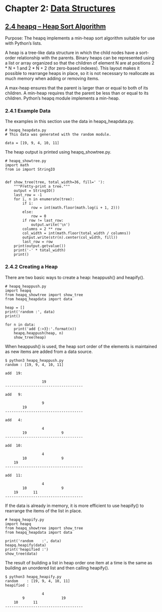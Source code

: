 # Chapter 2: [Data Structures](https://pymotw.com/3/data_structures.html)

## [2.4 heapq – Heap Sort Algorithm](https://pymotw.com/3/heapq/index.html)

Purpose:	The heapq implements a min-heap sort algorithm suitable for use with Python’s lists.

A heap is a tree-like data structure in which the child nodes have a sort-order relationship with the parents. Binary heaps can be represented using a list or array organized so that the children of element N are at positions 2 * N + 1 and 2 * N + 2 (for zero-based indexes). This layout makes it possible to rearrange heaps in place, so it is not necessary to reallocate as much memory when adding or removing items.

A max-heap ensures that the parent is larger than or equal to both of its children. A min-heap requires that the parent be less than or equal to its children. Python’s heapq module implements a min-heap.

### 2.4.1 Example Data

The examples in this section use the data in heapq_heapdata.py.

```
# heapq_heapdata.py
# This data was generated with the random module.

data = [19, 9, 4, 10, 11]
```

The heap output is printed using heapq_showtree.py.

```
# heapq_showtree.py
import math
from io import StringIO


def show_tree(tree, total_width=36, fill=' '):
    """Pretty-print a tree."""
    output = StringIO()
    last_row = -1
    for i, n in enumerate(tree):
        if i:
            row = int(math.floor(math.log(i + 1, 2)))
        else:
            row = 0
        if row != last_row:
            output.write('\n')
        columns = 2 ** row
        col_width = int(math.floor(total_width / columns))
        output.write(str(n).center(col_width, fill))
        last_row = row
    print(output.getvalue())
    print('-' * total_width)
    print()
```

### 2.4.2 Creating a Heap

There are two basic ways to create a heap: heappush() and heapify().

```
# heapq_heappush.py
import heapq
from heapq_showtree import show_tree
from heapq_heapdata import data

heap = []
print('random :', data)
print()

for n in data:
    print('add {:>3}:'.format(n))
    heapq.heappush(heap, n)
    show_tree(heap)
```

When heappush() is used, the heap sort order of the elements is maintained as new items are added from a data source.

```
$ python3 heapq_heappush.py
random : [19, 9, 4, 10, 11]

add  19:

                 19                 
------------------------------------

add   9:

                 9                  
        19        
------------------------------------

add   4:

                 4                  
        19                9         
------------------------------------

add  10:

                 4                  
        10                9         
    19   
------------------------------------

add  11:

                 4                  
        10                9         
    19       11   
------------------------------------
```

If the data is already in memory, it is more efficient to use heapify() to rearrange the items of the list in place.

```
# heapq_heapify.py
import heapq
from heapq_showtree import show_tree
from heapq_heapdata import data

print('random    :', data)
heapq.heapify(data)
print('heapified :')
show_tree(data)
```

The result of building a list in heap order one item at a time is the same as building an unordered list and then calling heapify().

```
$ python3 heapq_heapify.py
random    : [19, 9, 4, 10, 11]
heapified :

                 4                  
        9                 19        
    10       11   
------------------------------------
```